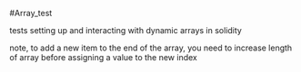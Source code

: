 #Array_test

tests setting up and interacting with dynamic arrays in solidity

note, to add a new item to the end of the array, you need to increase length of array before assigning a value to the new index

